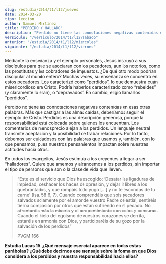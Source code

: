```yaml
---
slug: /estudia/2014/t1/l12/jueves
date: 2014-03-20
tipo: leccion
author: Samuel Martínez
title: "PERDIDO Y HALLADO"
description: "Perdido no tiene las connotaciones negativas contenidas en esas otras palabras.  Más que castigar a las almas caídas, deberíamos seguir el ejemplo de Cristo.  Perdidos es una descripción generosa, porque la responsabilidad está colocada  sobre quienes los encuentran."
versiculo: "/versiculo/2014/t1/l12/sabado"
anterior: "/estudia/2014/t1/l12/miercoles"
siguiente: "/estudia/2014/t1/l12/viernes"
---
```


Mediante la enseñanza y el ejemplo personales, Jesús instruyó a sus discípulos para que se asociaran con los pecadores, aun los notorios, como las prostitutas y los cobradores de impuestos. ¿De qué otro modo podrían discipular al mundo entero? Muchas veces, su enseñanza se concentró en estos pecadores. Los caracterizó como “perdidos”, lo que demuestra cuán misericordioso era Cristo. Podría haberlos caracterizado como “rebeldes” (y claramente lo eran), o “depravados”. En cambio, eligió llamarlos “perdidos”.

Perdido no tiene las connotaciones negativas contenidas en esas otras palabras. Más que castigar a las almas caídas, deberíamos seguir el ejemplo de Cristo. Perdidos es una descripción generosa, porque la responsabilidad está colocada sobre quienes los encuentran. Los comentarios de menosprecio alejan a los perdidos. Un lenguaje neutral transmite aceptación y la posibilidad de trabar relaciones. Por lo tanto, debemos ser cuidadosos con las palabras que usamos y, también, con lo que pensamos, pues nuestros pensamientos impactan sobre nuestras actitudes hacia otros.

En todos los evangelios, Jesús estimula a los creyentes a llegar a ser “halladores”. Quiere que amemos y alcancemos a los perdidos, sin importar el tipo de personas que son o la clase de vida que lleven.

> “Este es el servicio que Dios ha escogido: ‘Desatar las ligaduras de impiedad, deshacer los haces de opresión, y dejar ir libres a los quebrantados, y que rompáis todo yugo [...] y no te escondas de tu carne’ (Isa. 58:6, 7). Cuando comprendáis que sois pecadores salvados solamente por el amor de vuestro Padre celestial, sentiréis tierna compasión por otros que están sufriendo en el pecado. No afrontaréis más la miseria y el arrepentimiento con celos y censuras. Cuando el hielo del egoísmo de vuestros corazones se derrita, estaréis en armonía con Dios, y participaréis de su gozo por la salvación de los perdidos”
>
> PVGM 166

**Estudia Lucas 15. ¿Qué mensaje esencial aparece en todas estas parábolas? ¿Qué debe decirnos ese mensaje sobre la forma en que Dios considera a los perdidos y nuestra responsabilidad hacia ellos?**
